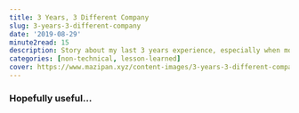 ```yaml
---
title: 3 Years, 3 Different Company
slug: 3-years-3-different-company
date: '2019-08-29'
minute2read: 15
description: Story about my last 3 years experience, especially when moving from one to another company
categories: [non-technical, lesson-learned]
cover: https://www.mazipan.xyz/content-images/3-years-3-different-company/lion-nTfGYGPURFA.jpg
---
```


### Hopefully useful...
